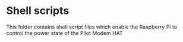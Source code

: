 # Shell scripts

This folder contains shell script files which enable the Raspberry Pi to control the power state of the Pilot Modem HAT  

